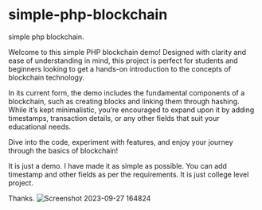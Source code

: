 # simple-php-blockchain
simple php blockchain.

Welcome to this simple PHP blockchain demo! Designed with clarity and ease of understanding in mind, this project is perfect for students and beginners looking to get a hands-on introduction to the concepts of blockchain technology.

In its current form, the demo includes the fundamental components of a blockchain, such as creating blocks and linking them through hashing. While it’s kept minimalistic, you’re encouraged to expand upon it by adding timestamps, transaction details, or any other fields that suit your educational needs.

Dive into the code, experiment with features, and enjoy your journey through the basics of blockchain!

It is just a demo. I have made it as simple as possible. You can add timestamp and other fields as per the requirements. 
It is just college level project.

Thanks.
![Screenshot 2023-09-27 164824](https://github.com/mohitesachin217/simple-php-blockchain/assets/7931096/8438c40a-77bc-4cd0-9f09-367e967916c6)
